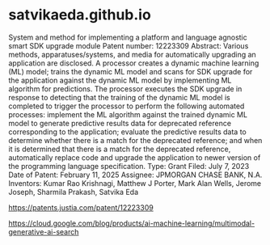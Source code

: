 # satvikaeda.github.io

System and method for implementing a platform and language agnostic smart SDK upgrade module
Patent number: 12223309
Abstract: Various methods, apparatuses/systems, and media for automatically upgrading an application are disclosed. A processor creates a dynamic machine learning (ML) model; trains the dynamic ML model and scans for SDK upgrade for the application against the dynamic ML model by implementing ML algorithm for predictions. The processor executes the SDK upgrade in response to detecting that the training of the dynamic ML model is completed to trigger the processor to perform the following automated processes: implement the ML algorithm against the trained dynamic ML model to generate predictive results data for deprecated reference corresponding to the application; evaluate the predictive results data to determine whether there is a match for the deprecated reference; and when it is determined that there is a match for the deprecated reference, automatically replace code and upgrade the application to newer version of the programming language 
specification.
Type: Grant
Filed: July 7, 2023
Date of Patent: February 11, 2025
Assignee: JPMORGAN CHASE BANK, N.A.
Inventors: Kumar Rao Krishnagi, Matthew J Porter, Mark Alan Wells, Jerome Joseph, Sharmila Prakash, Satvika Eda

https://patents.justia.com/patent/12223309

https://cloud.google.com/blog/products/ai-machine-learning/multimodal-generative-ai-search
